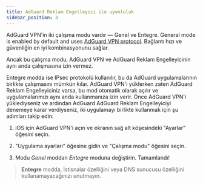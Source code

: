 ```yaml
---
title: AdGuard Reklam Engelleyici ile uyumluluk
sidebar_position: 3
---
```


AdGuard VPN'in iki çalışma modu vardır — Genel ve Entegre. General mode is enabled by default and uses [AdGuard VPN protocol](/general/adguard-vpn-protocol). Bağlantı hızı ve güvenliğin en iyi kombinasyonunu sağlar.

Ancak bu çalışma modu, AdGuard VPN ve AdGuard Reklam Engelleyicinin aynı anda çalışmasına izin vermez.

Entegre modda ise IPsec protokolü kullanılır, bu da AdGuard uygulamalarının birlikte çalışmasını mümkün kılar. AdGuard VPN'i yüklerken zaten AdGuard Reklam Engelleyiciniz varsa, bu mod otomatik olarak açılır ve uygulamalarımızı aynı anda kullanmanıza izin verir. Önce AdGuard VPN'i yüklediyseniz ve ardından AdGuard AdGuard Reklam Engelleyiciyi denemeye karar verdiyseniz, iki uygulamayı birlikte kullanmak için şu adımları takip edin:

1. iOS için AdGuard VPN'i açın ve ekranın sağ alt köşesindeki "Ayarlar" öğesini seçin.

2. "Uygulama ayarları" öğesine gidin ve "Çalışma modu" öğesini seçin.

3. Modu *Genel* moddan *Entegre* moduna değiştirin. Tamamlandı!

> **Entegre** modda, İstisnalar özelliğini veya DNS sunucusu özelliğini kullanamayacağınızı unutmayın.
